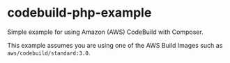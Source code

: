 # codebuild-php-example

Simple example for using Amazon (AWS) CodeBuild with Composer.

This example assumes you are using one of the AWS Build Images such as `aws/codebuild/standard:3.0`.
